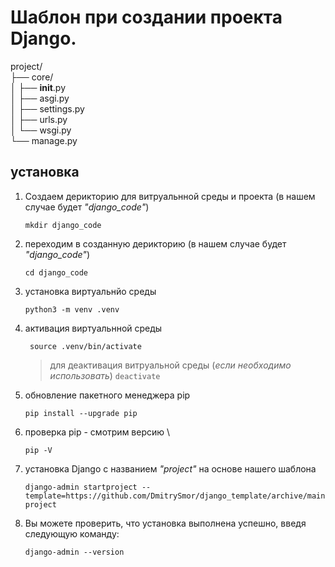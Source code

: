 # Шаблон при создании проекта Django.

project/\
├── core/\
│   ├── __init__.py\
│   ├── asgi.py\
│   ├── settings.py\
│   ├── urls.py\
│   └── wsgi.py\
└── manage.py

## установка 
1. Создаем дерикторию для витруальнной среды и проекта (в нашем случае будет _"django_code"_)
   ```commandline
   mkdir django_code
   ```
2. переходим в созданную дерикторию (в нашем случае будет _"django_code"_)
    ```commandline
    cd django_code
    ```
3. установка виртуальнйо среды
    ```commandline
    python3 -m venv .venv
   ```
4. активация виртуальнной среды 
   ```commandline
    source .venv/bin/activate
   ```
    > для  деактивация витруальной среды (_если необходимо использовать_) `deactivate`
5. обновление пакетного менеджера pip 
   ```commandline
   pip install --upgrade pip
   ```
6. проверка pip - смотрим версию \
   ```commandline
   pip -V 
   ```
7. установка Django с названием _"project"_ на основе нашего шаблона
   ```commandline
   django-admin startproject --template=https://github.com/DmitrySmor/django_template/archive/main.zip project
   ```
8. Вы можете проверить, что установка выполнена успешно, введя следующую команду: 
   ```commandline
   django-admin --version
   ```
